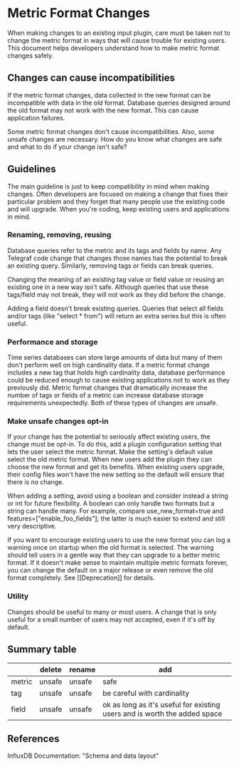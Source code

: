 # Metric Format Changes

When making changes to an existing input plugin, care must be taken not to change the metric format in ways that will cause trouble for existing users.  This document helps developers understand how to make metric format changes safely.

## Changes can cause incompatibilities

If the metric format changes, data collected in the new format can be incompatible with data in the old format.  Database queries designed around the old format may not work with the new format.  This can cause application failures.

Some metric format changes don't cause incompatibilities.  Also, some unsafe changes are necessary.  How do you know what changes are safe and what to do if your change isn't safe?

## Guidelines

The main guideline is just to keep compatibility in mind when making changes.  Often developers are focused on making a change that fixes their particular problem and they forget that many people use the existing code and will upgrade.  When you're coding, keep existing users and applications in mind.

### Renaming, removing, reusing

Database queries refer to the metric and its tags and fields by name.  Any Telegraf code change that changes those names has the potential to break an existing query.  Similarly, removing tags or fields can break queries.

Changing the meaning of an existing tag value or field value or reusing an existing one in a new way isn't safe.  Although queries that use these tags/field may not break, they will not work as they did before the change.

Adding a field doesn't break existing queries.  Queries that select all fields and/or tags (like "select * from") will return an extra series but this is often useful.

### Performance and storage

Time series databases can store large amounts of data but many of them don't perform well on high cardinality data.  If a metric format change includes a new tag that holds high cardinality data, database performance could be reduced enough to cause existing applications not to work as they previously did.  Metric format changes that dramatically increase the number of tags or fields of a metric can increase database storage requirements unexpectedly.  Both of these types of changes are unsafe.

### Make unsafe changes opt-in

If your change has the potential to seriously affect existing users, the change must be opt-in.  To do this, add a plugin configuration setting that lets the user select the metric format.  Make the setting's default value select the old metric format.  When new users add the plugin they can choose the new format and get its benefits.  When existing users upgrade, their config files won't have the new setting so the default will ensure that there is no change.

When adding a setting, avoid using a boolean and consider instead a string or int for future flexibility.  A boolean can only handle two formats but a string can handle many.  For example, compare use_new_format=true and features=["enable_foo_fields"]; the latter is much easier to extend and still very descriptive.

If you want to encourage existing users to use the new format you can log a warning once on startup when the old format is selected.  The warning should tell users in a gentle way that they can upgrade to a better metric format.  If it doesn't make sense to maintain multiple metric formats forever, you can change the default on a major release or even remove the old format completely.  See [[Deprecation]] for details.

### Utility

Changes should be useful to many or most users.  A change that is only useful for a small number of users may not accepted, even if it's off by default.

## Summary table

|         | delete | rename | add |
| ------- | ------ | ------ | --- |
| metric  | unsafe | unsafe | safe |
| tag     | unsafe | unsafe | be careful with cardinality |
| field   | unsafe | unsafe | ok as long as it's useful for existing users and is worth the added space |

## References

InfluxDB Documentation: "Schema and data layout"
